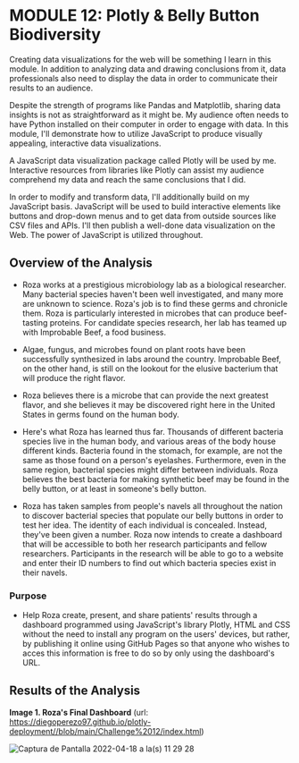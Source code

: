 # MODULE 12: Plotly & Belly Button Biodiversity

Creating data visualizations for the web will be something I learn in this module. In addition to analyzing data and drawing conclusions from it, data professionals also need to display the data in order to communicate their results to an audience.

Despite the strength of programs like Pandas and Matplotlib, sharing data insights is not as straightforward as it might be. My audience often needs to have Python installed on their computer in order to engage with data. In this module, I'll demonstrate how to utilize JavaScript to produce visually appealing, interactive data visualizations.

A JavaScript data visualization package called Plotly will be used by me. Interactive resources from libraries like Plotly can assist my audience comprehend my data and reach the same conclusions that I did.

In order to modify and transform data, I'll additionally build on my JavaScript basis. JavaScript will be used to build interactive elements like buttons and drop-down menus and to get data from outside sources like CSV files and APIs. I'll then publish a well-done data visualization on the Web. The power of JavaScript is utilized throughout.

## Overview of the Analysis

* Roza works at a prestigious microbiology lab as a biological researcher. Many bacterial species haven't been well investigated, and many more are unknown to science. Roza's job is to find these germs and chronicle them. Roza is particularly interested in microbes that can produce beef-tasting proteins. For candidate species research, her lab has teamed up with Improbable Beef, a food business.

* Algae, fungus, and microbes found on plant roots have been successfully synthesized in labs around the country. Improbable Beef, on the other hand, is still on the lookout for the elusive bacterium that will produce the right flavor.

* Roza believes there is a microbe that can provide the next greatest flavor, and she believes it may be discovered right here in the United States in germs found on the human body.

* Here's what Roza has learned thus far. Thousands of different bacteria species live in the human body, and various areas of the body house different kinds. Bacteria found in the stomach, for example, are not the same as those found on a person's eyelashes. Furthermore, even in the same region, bacterial species might differ between individuals. Roza believes the best bacteria for making synthetic beef may be found in the belly button, or at least in someone's belly button.

* Roza has taken samples from people's navels all throughout the nation to discover bacterial species that populate our belly buttons in order to test her idea. The identity of each individual is concealed. Instead, they've been given a number. Roza now intends to create a dashboard that will be accessible to both her research participants and fellow researchers. Participants in the research will be able to go to a website and enter their ID numbers to find out which bacteria species exist in their navels.

### Purpose
* Help Roza create, present, and share patients' results through a dashboard programmed using JavaScript's library Plotly, HTML and CSS without the need to install any program on the users' devices, but rather, by publishing it online using GitHub Pages so that anyone who wishes to acces this information is free to do so by only using the dashboard's URL.

## Results of the Analysis

**Image 1. Roza's Final Dashboard** (url: https://diegoperezo97.github.io/plotly-deployment//blob/main/Challenge%2012/index.html)

![Captura de Pantalla 2022-04-18 a la(s) 11 29 28](https://user-images.githubusercontent.com/65054637/163840729-b8b9ddd3-f472-447e-a198-7fa88c02f47d.png)
